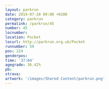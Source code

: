 ```yaml
---
layout: parkrun
date: 2019-07-20 09:00 +0100
category: parkrun
permalink: /parkrun/45
number: 45
locnumber: 
location: Pocket
locurl: http://parkrun.org.uk/Pocket
runnumber: 59
pos: 224
genderpos: 
time: '37:04'
agegrade: 36.42%
pb: 
strava: 
artwork: '/images/Shared Content/parkrun.png'
---
```

